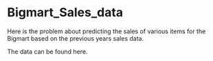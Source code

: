 # Bigmart_Sales_data
Here is the problem about predicting the sales of various items for the Bigmart based on the previous years sales data.

The data can be found here.
